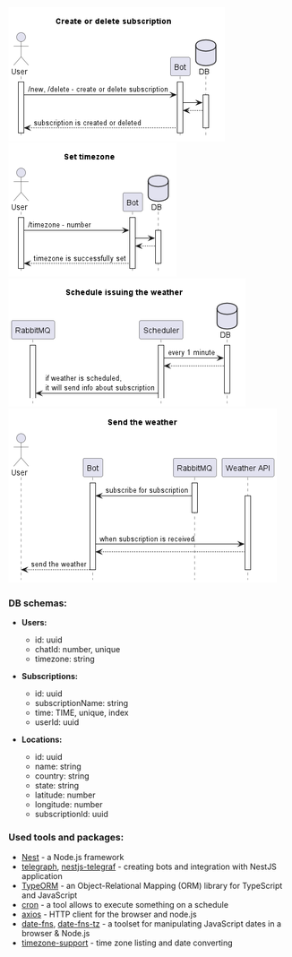 ![](diagrams/images/createOrDeleteSubscriptions.png)
![](diagrams/images/setTimezone.png)
![](diagrams/images/scheduleWeather.png)
![](diagrams/images/sendWeather.png)

### DB schemas:

- **Users:**
  - id: uuid
  - chatId: number, unique
  - timezone: string


- **Subscriptions:**
  - id: uuid
  - subscriptionName: string
  - time: TIME, unique, index
  - userId: uuid


- **Locations:**
  - id: uuid
  - name: string
  - country: string
  - state: string
  - latitude: number
  - longitude: number
  - subscriptionId: uuid


### Used tools and packages:
- [Nest](https://nestjs.com/) - a Node.js framework
- [telegraph](https://www.npmjs.com/package/telegraf), 
[nestjs-telegraf](https://www.npmjs.com/package/nestjs-telegraf) -
creating bots and integration with NestJS application
- [TypeORM](https://www.npmjs.com/package/typeorm) - an Object-Relational Mapping (ORM) library for TypeScript and JavaScript
- [cron](https://www.npmjs.com/package/cron) - a tool allows to execute something on a schedule
- [axios](https://www.npmjs.com/package/axios) - HTTP client for the browser and node.js
- [date-fns](https://www.npmjs.com/package/date-fns), [date-fns-tz](https://www.npmjs.com/package/date-fns-tz) - a toolset for manipulating JavaScript dates in a browser & Node.js
- [timezone-support](https://www.npmjs.com/package/timezone-support) - time zone listing and date converting
